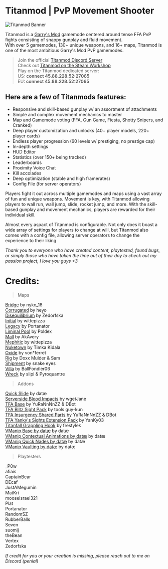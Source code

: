 
# Titanmod | PvP Movement Shooter
![Titanmod Banner](https://imgur.com/X6Lndd4.png)

Titanmod is a [Garry's Mod](https://store.steampowered.com/app/4000/Garrys_Mod/) gamemode centered around tense FFA PvP fights consisting of snappy gunplay and fluid movement.  
With over 5 gamemodes, 130+ unique weapons, and 16+ maps, Titanmod is one of the most ambitious Garry's Mod PvP gamemodes.

> Join the official [Titanmod Discord Server](https://discord.gg/GRfvt27uGF)  
> Check out [Titanmod on the Steam Workshop](https://steamcommunity.com/sharedfiles/filedetails/?id=3002938569)  
> Play on the Titanmod dedicated server:    
> US: **connect 45.88.228.52:27065**    
> EU: **connect 45.88.228.52:27065**  

Here are a few of Titanmods features:
--
- Responsive and skill-based gunplay w/ an assortment of attachments
- Simple and complex movement mechanics to master  
- Map and Gamemode voting (FFA, Gun Game, Fiesta, Shotty Snipers, and Cranked)  
- Deep player customization and unlocks (40+ player models, 220+ player cards)  
- Endless player progression (60 levels w/ prestiging, no prestige cap)  
- In-depth settings  
- HUD Editor  
- Statistics (over 150+ being tracked)  
- Leaderboards  
- Proximity Voice Chat  
- Kill accolades  
- Deep optimization (stable and high framerates)  
- Config File (for server operators)

Players fight it out across multiple gamemodes and maps using a vast array of fun and unique weapons. Movement is key, with Titanmod allowing players to wall run, wall jump, slide, rocket jump, and more. With the skill-based gunplay and movement mechanics, players are rewarded for their individual skill.  
  
Almost every aspact of Titanmod is configurable. Not only does it boast a wide array of settings for players to change at will, but Titanmod also comes with a config file, allowing server operators to change the experience to their liking.

*Thank you to everyone who have created content, playtested, found bugs, or simply those who have taken the time out of their day to check out my passion project, I love you guys <3*

# Credits:
> Maps

[Bridge](https://steamcommunity.com/sharedfiles/filedetails/?id=104841792) by nyko_18   
[Corrugated](https://steamcommunity.com/sharedfiles/filedetails/?id=104841792) by heyo  
[Disequilibrium](http://steamcommunity.com/profiles/76561198313962855) by Zedorfska  
[Initial](https://steamcommunity.com/sharedfiles/filedetails/?id=2847368960) by wittepizza  
[Legacy](https://steamcommunity.com/sharedfiles/filedetails/?id=2475123859) by Portanator  
[Liminal Pool](https://steamcommunity.com/sharedfiles/filedetails/?id=2870622328) by Poldex   
[Mall](https://steamcommunity.com/sharedfiles/filedetails/?id=2722750107) by AkAvery  
[Mephitic](https://steamcommunity.com/sharedfiles/filedetails/?id=2851253418) by wittepizza  
[Nuketown](https://steamcommunity.com/sharedfiles/filedetails/?id=1812043945) by Timka Kidala  
[Oxide](https://steamcommunity.com/sharedfiles/filedetails/?id=1759937246) by von*ferret     
[Rig](https://steamcommunity.com/sharedfiles/filedetails/?id=1814169158) by Doxx Mulder & Sam  
[Shipment](https://steamcommunity.com/sharedfiles/filedetails/?id=2682557992) by snake eyes  
[Villa](https://steamcommunity.com/sharedfiles/filedetails/?id=1623087187) by BallFondler06  
[Wreck](https://steamcommunity.com/sharedfiles/filedetails/?id=442985393) by slipi & Pyroquantre    

> Addons

[Quick Slide](https://steamcommunity.com/sharedfiles/filedetails/?id=2416989205) by datæ  
[Serverside Blood Impacts](https://github.com/wgetJane/gmod-serverside-bloodimpacts/tree/master) by wgetJane  
[TFA Base](https://steamcommunity.com/sharedfiles/filedetails/?id=2840031720) by YuRaNnNnZZ & DBot  
[TFA Blitz Sight Pack](https://steamcommunity.com/sharedfiles/filedetails/?id=1387617320) by tools guy-kun  
[TFA Insurgency Shared Parts](https://steamcommunity.com/sharedfiles/filedetails/?id=2840032487) by YuRaNnNnZZ & DBot  
[TFA Yanky's Sights Extension Pack](https://steamcommunity.com/sharedfiles/filedetails/?id=2217411806) by YanKy03  
[Titanfall Grappling Hook](https://steamcommunity.com/sharedfiles/filedetails/?id=2818193469) by frestylek    
[VManip Base by datæ](https://steamcommunity.com/sharedfiles/filedetails/?id=2155366756) by datæ  
[VManip Contextual Animations by datæ](https://steamcommunity.com/sharedfiles/filedetails/?id=2155841271) by datæ  
[VManip Quick Nades by datæ](https://steamcommunity.com/sharedfiles/filedetails/?id=2157021399) by datæ  
[VManip Vaulting by datæ](https://steamcommunity.com/sharedfiles/filedetails/?id=2364206712) by datæ  

> Playtesters

_P0w    
afiais  
CaptainBear     
DEcaf   
JustAMegumin    
MatKri  
mooseisrael321  
Plat    
Portanator  
RandomSZ    
RubberBalls     
Seven   
suomij  
theBean     
Vertex  
Zedorfska   

*If credit for you or your creation is missing, please reach out to me on Discord (penial)*
